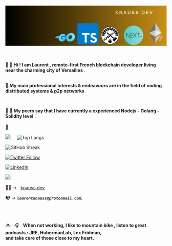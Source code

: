 ![banner](./banner.png)
<br>  
&nbsp;

 **👋 👋**  **Hi !   I am Laurent , remote-first French blockchain developer living near the charming city of Versailles** . <br>
 <br>
  
 👀 **My main professional interests & endeavours are in the field of  coding distributed systems & p2p networks** <br>
  
 <br>
 

👨 👩 **My peers say that I have  currently a experienced Nodejs - Golang - Solidity level** .
<br>
&nbsp;  
🌱 
<br>

![](https://github-readme-stats.vercel.app/api?username=laurentknauss&show_icons=true)  &nbsp; &nbsp;   ![Top Langs](https://github-readme-stats.vercel.app/api/top-langs/?username=laurentknauss&theme=light)
&nbsp;

![GitHub Streak](https://github-readme-streak-stats.herokuapp.com/?user=[laurentknauss])



[![Twitter Follow](https://img.shields.io/twitter/follow/laurentknauss?color=1DA1F2&logo=twitter&style=for-the-badge)](https://twitter.com/laurentknauss)          

[![LinkedIn](https://img.shields.io/badge/LinkedIn-0077B5?style=for-the-badge&logo=linkedin&logoColor=white)](https://www.linkedin.com/in/laurent-knauss/)

![](https://komarev.com/ghpvc/?username=laurentknauss)

**✍🏻**  -> &nbsp; [knauss.dev](https://knauss.dev)  &nbsp; &nbsp;  &nbsp;  

**📭** -> ***`laurentknauss@protonmail.com`.*** <br>
&nbsp;



&nbsp;



🚲 &nbsp;  🎧 &nbsp;  **When not working, I like to mountain bike , listen to great podcasts : JRE, HubermanLab, Lex Fridman,  
and take care of those close to my heart.**  
&nbsp;
&nbsp;

